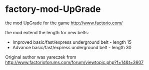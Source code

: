factory-mod-UpGrade
===================

the mod UpGrade for the game http://www.factorio.com/

the mod extend the length for new belts:
- Improved basic/fast/express underground belt - length 15
- Advance basic/fast/express underground belt - length 30

Original author was yareczek from http://www.factorioforums.com/forum/viewtopic.php?f=14&t=3607
